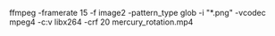 ffmpeg -framerate 15 -f image2 -pattern_type glob -i "*.png" -vcodec mpeg4 -c:v libx264 -crf 20 mercury_rotation.mp4

